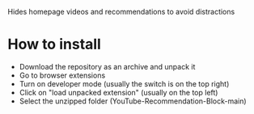 Hides homepage videos and recommendations to avoid distractions
# How to install
* Download the repository as an archive and unpack it
* Go to browser extensions
* Turn on developer mode (usually the switch is on the top right)
* Click on "load unpacked extension" (usually on the top left)
* Select the unzipped folder (YouTube-Recommendation-Block-main)
